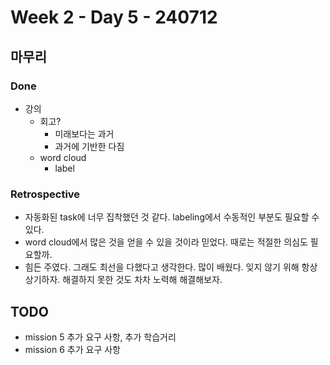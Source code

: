 # Week 2 - Day 5 - 240712

## 마무리
### Done
- 강의
    - 회고?
        - 미래보다는 과거
        - 과거에 기반한 다짐
    - word cloud
        - label

### Retrospective
- 자동화된 task에 너무 집착했던 것 같다. labeling에서 수동적인 부분도 필요할 수 있다.
- word cloud에서 많은 것을 얻을 수 있을 것이라 믿었다. 때로는 적절한 의심도 필요할까.
- 힘든 주였다. 그래도 최선을 다했다고 생각한다. 많이 배웠다. 잊지 않기 위해 항상 상기하자. 해결하지 못한 것도 차차 노력해 해결해보자.

## TODO
- mission 5 추가 요구 사항, 추가 학습거리
- mission 6 추가 요구 사항